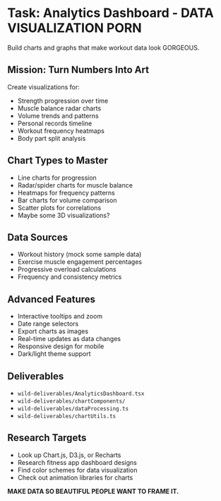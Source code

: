 # Task: Analytics Dashboard - DATA VISUALIZATION PORN

Build charts and graphs that make workout data look GORGEOUS.

## Mission: Turn Numbers Into Art
Create visualizations for:
- Strength progression over time
- Muscle balance radar charts
- Volume trends and patterns
- Personal records timeline
- Workout frequency heatmaps
- Body part split analysis

## Chart Types to Master
- Line charts for progression
- Radar/spider charts for muscle balance
- Heatmaps for frequency patterns
- Bar charts for volume comparison
- Scatter plots for correlations
- Maybe some 3D visualizations?

## Data Sources
- Workout history (mock some sample data)
- Exercise muscle engagement percentages
- Progressive overload calculations
- Frequency and consistency metrics

## Advanced Features
- Interactive tooltips and zoom
- Date range selectors
- Export charts as images
- Real-time updates as data changes
- Responsive design for mobile
- Dark/light theme support

## Deliverables
- `wild-deliverables/AnalyticsDashboard.tsx`
- `wild-deliverables/chartComponents/`
- `wild-deliverables/dataProcessing.ts`
- `wild-deliverables/chartUtils.ts`

## Research Targets
- Look up Chart.js, D3.js, or Recharts
- Research fitness app dashboard designs
- Find color schemes for data visualization
- Check out animation libraries for charts

**MAKE DATA SO BEAUTIFUL PEOPLE WANT TO FRAME IT.**
